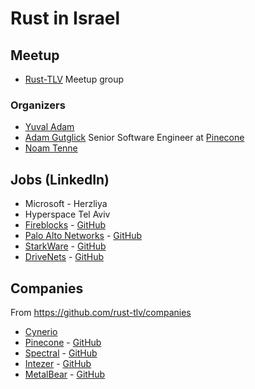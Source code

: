 # Rust in Israel


## Meetup

* [Rust-TLV](https://www.meetup.com/rust-tlv/) Meetup group

### Organizers

* [Yuval Adam](https://yuv.al/)
* [Adam Gutglick](https://www.linkedin.com/in/adam-gutglick-641675222/) Senior Software Engineer at [Pinecone](https://www.pinecone.io/)
* [Noam Tenne](https://www.linkedin.com/in/noam-tenne/)


## Jobs (LinkedIn)

* Microsoft - Herzliya
* Hyperspace Tel Aviv
* [Fireblocks](https://www.fireblocks.com/) - [GitHub](https://github.com/fireblocks)
* [Palo Alto Networks](https://www.paloaltonetworks.com/) - [GitHub](https://github.com/PaloAltoNetworks)
* [StarkWare](https://starkware.co/) - [GitHub](https://github.com/starkware-libs)
* [DriveNets](https://drivenets.com/) - [GitHub](https://github.com/drivenets)



## Companies

From https://github.com/rust-tlv/companies

* [Cynerio](https://www.cynerio.com/)
* [Pinecone](https://www.pinecone.io/) - [GitHub](https://github.com/pinecone-io)
* [Spectral](https://spectralops.io/) - [GitHub](https://github.com/SpectralOps)
* [Intezer](https://intezer.com/) - [GitHub](https://github.com/intezer)
* [MetalBear](https://metalbear.co/) - [GitHub](https://github.com/metalbear-co)


